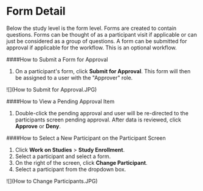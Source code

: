 # Form Detail

Below the study level is the form level. Forms are created to contain questions. Forms can be thought of as a participant visit if applicable or can just be considered as a group of questions. A form can be submitted for approval if applicable for the workflow. This is an optional workflow.

####How to Submit a Form for Approval
1. On a participant's form, click **Submit for Approval**. This form will then be assigned to a user with the "Approver" role.

![](How to Submit for Approval.JPG)

####How to View a Pending Approval Item
1. Double-click the pending approval and user will be re-directed to the participants screen pending approval. After data is reviewed, click **Approve** or **Deny**.

####How to Select a New Participant on the Participant Screen
1. Click **Work on Studies** > **Study Enrollment**.
2. Select a participant and select a form.
3. On the right of the screen, click **Change Participant**.
4. Select a participant from the dropdown box.

![](How to Change Participants.JPG)
